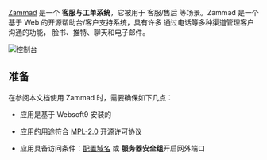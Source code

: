 [Zammad](https://zammad.org/) 是一个 **客服与工单系统**，它被用于 客服/售后  等场景。Zammad 是一个基于 Web 的开源帮助台/客户支持系统，具有许多 通过电话等多种渠道管理客户沟通的功能， 脸书、推特、聊天和电子邮件。


![控制台](https://libs.websoft9.com/Websoft9/DocsPicture/zh/zammad/zammad-gui-websoft9.png)


## 准备

在参阅本文档使用 Zammad 时，需要确保如下几点：

- 应用是基于 Websoft9 安装的

- 应用的用途符合 [MPL-2.0](https://opensource.org/licenses/MPL-2.0) 开源许可协议

- 应用具备访问条件：[配置域名](./domain-set) 或 **服务器安全组**开启网外端口